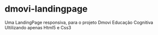 # dmovi-landingpage
Uma LandingPage responsiva, para o projeto Dmovi Educação Cognitiva<br>
Ultilizando apenas Html5 e Css3
